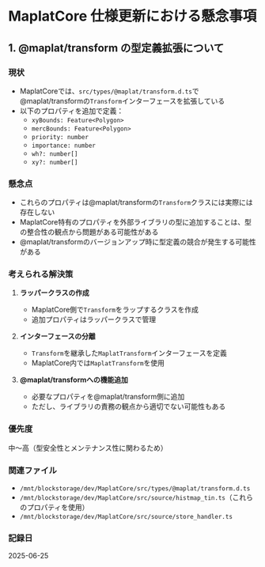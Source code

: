 # MaplatCore 仕様更新における懸念事項

## 1. @maplat/transform の型定義拡張について

### 現状
- MaplatCoreでは、`src/types/@maplat/transform.d.ts`で@maplat/transformの`Transform`インターフェースを拡張している
- 以下のプロパティを追加で定義：
  - `xyBounds: Feature<Polygon>`
  - `mercBounds: Feature<Polygon>`
  - `priority: number`
  - `importance: number`
  - `wh?: number[]`
  - `xy?: number[]`

### 懸念点
- これらのプロパティは@maplat/transformの`Transform`クラスには実際には存在しない
- MaplatCore特有のプロパティを外部ライブラリの型に追加することは、型の整合性の観点から問題がある可能性がある
- @maplat/transformのバージョンアップ時に型定義の競合が発生する可能性がある

### 考えられる解決策
1. **ラッパークラスの作成**
   - MaplatCore側で`Transform`をラップするクラスを作成
   - 追加プロパティはラッパークラスで管理
   
2. **インターフェースの分離**
   - `Transform`を継承した`MaplatTransform`インターフェースを定義
   - MaplatCore内では`MaplatTransform`を使用

3. **@maplat/transformへの機能追加**
   - 必要なプロパティを@maplat/transform側に追加
   - ただし、ライブラリの責務の観点から適切でない可能性もある

### 優先度
中〜高（型安全性とメンテナンス性に関わるため）

### 関連ファイル
- `/mnt/blockstorage/dev/MaplatCore/src/types/@maplat/transform.d.ts`
- `/mnt/blockstorage/dev/MaplatCore/src/source/histmap_tin.ts`（これらのプロパティを使用）
- `/mnt/blockstorage/dev/MaplatCore/src/source/store_handler.ts`

### 記録日
2025-06-25